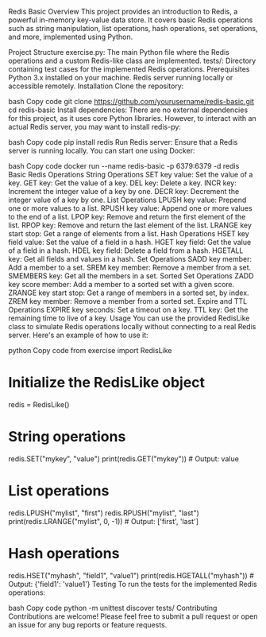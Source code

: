 Redis Basic
Overview
This project provides an introduction to Redis, a powerful in-memory key-value data store. It covers basic Redis operations such as string manipulation, list operations, hash operations, set operations, and more, implemented using Python.

Project Structure
exercise.py: The main Python file where the Redis operations and a custom Redis-like class are implemented.
tests/: Directory containing test cases for the implemented Redis operations.
Prerequisites
Python 3.x installed on your machine.
Redis server running locally or accessible remotely.
Installation
Clone the repository:

bash
Copy code
git clone https://github.com/yourusername/redis-basic.git
cd redis-basic
Install dependencies:
There are no external dependencies for this project, as it uses core Python libraries. However, to interact with an actual Redis server, you may want to install redis-py:

bash
Copy code
pip install redis
Run Redis server:
Ensure that a Redis server is running locally. You can start one using Docker:

bash
Copy code
docker run --name redis-basic -p 6379:6379 -d redis
Basic Redis Operations
String Operations
SET key value: Set the value of a key.
GET key: Get the value of a key.
DEL key: Delete a key.
INCR key: Increment the integer value of a key by one.
DECR key: Decrement the integer value of a key by one.
List Operations
LPUSH key value: Prepend one or more values to a list.
RPUSH key value: Append one or more values to the end of a list.
LPOP key: Remove and return the first element of the list.
RPOP key: Remove and return the last element of the list.
LRANGE key start stop: Get a range of elements from a list.
Hash Operations
HSET key field value: Set the value of a field in a hash.
HGET key field: Get the value of a field in a hash.
HDEL key field: Delete a field from a hash.
HGETALL key: Get all fields and values in a hash.
Set Operations
SADD key member: Add a member to a set.
SREM key member: Remove a member from a set.
SMEMBERS key: Get all the members in a set.
Sorted Set Operations
ZADD key score member: Add a member to a sorted set with a given score.
ZRANGE key start stop: Get a range of members in a sorted set, by index.
ZREM key member: Remove a member from a sorted set.
Expire and TTL Operations
EXPIRE key seconds: Set a timeout on a key.
TTL key: Get the remaining time to live of a key.
Usage
You can use the provided RedisLike class to simulate Redis operations locally without connecting to a real Redis server. Here's an example of how to use it:

python
Copy code
from exercise import RedisLike

# Initialize the RedisLike object
redis = RedisLike()

# String operations
redis.SET("mykey", "value")
print(redis.GET("mykey"))  # Output: value

# List operations
redis.LPUSH("mylist", "first")
redis.RPUSH("mylist", "last")
print(redis.LRANGE("mylist", 0, -1))  # Output: ['first', 'last']

# Hash operations
redis.HSET("myhash", "field1", "value1")
print(redis.HGETALL("myhash"))  # Output: {'field1': 'value1'}
Testing
To run the tests for the implemented Redis operations:

bash
Copy code
python -m unittest discover tests/
Contributing
Contributions are welcome! Please feel free to submit a pull request or open an issue for any bug reports or feature requests.
